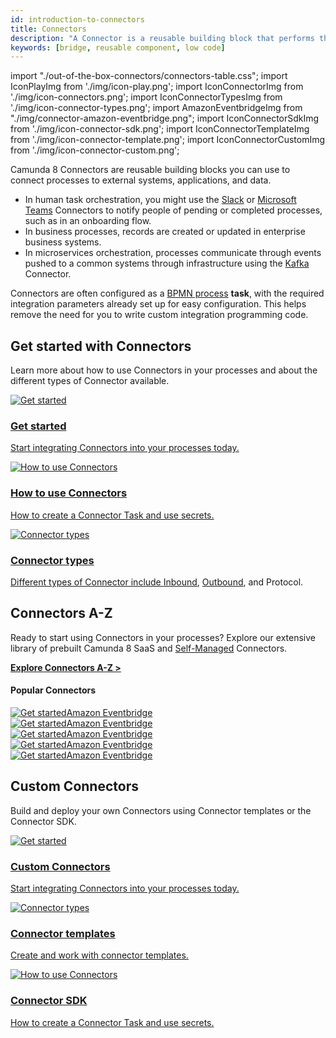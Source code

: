 ```yaml
---
id: introduction-to-connectors
title: Connectors
description: "A Connector is a reusable building block that performs the integration with an external system and works out of the box."
keywords: [bridge, reusable component, low code]
---
```


import "./out-of-the-box-connectors/connectors-table.css";
import IconPlayImg from './img/icon-play.png';
import IconConnectorImg from './img/icon-connectors.png';
import IconConnectorTypesImg from './img/icon-connector-types.png';
import AmazonEventbridgeImg from "./img/connector-amazon-eventbridge.png";
import IconConnectorSdkImg from './img/icon-connector-sdk.png';
import IconConnectorTemplateImg from './img/icon-connector-template.png';
import IconConnectorCustomImg from './img/icon-connector-custom.png';

Camunda 8 Connectors are reusable building blocks you can use to connect processes to external systems, applications, and data.

- In human task orchestration, you might use the [Slack](/components/connectors/out-of-the-box-connectors/slack.md) or [Microsoft Teams](/components/connectors/out-of-the-box-connectors/microsoft-teams.md) Connectors to notify people of pending or completed processes, such as in an onboarding flow.
- In business processes, records are created or updated in enterprise business systems.
- In microservices orchestration, processes communicate through events pushed to a common systems through infrastructure using the [Kafka](/components/connectors/out-of-the-box-connectors/kafka.md) Connector.

Connectors are often configured as a [BPMN process](/components/concepts/processes.md) **task**, with the required integration parameters already set up for easy configuration. This helps remove the need for you to write custom integration programming code.

## Get started with Connectors

Learn more about how to use Connectors in your processes and about the different types of Connector available.

<div class="connector-grid">
  <a href="../connectors-start" class="connector-card" title="Get started with Connectors">
    <img src={IconPlayImg} alt="Get started"/>
    <h3>Get started</h3>
    <p>Start integrating Connectors into your processes today.</p>
  </a>
  <a href="../use-connectors" class="connector-card" title="How to use Connectors">
    <img src={IconConnectorImg} alt="How to use Connectors"/>
    <h3>How to use Connectors</h3>
    <p>How to create a Connector Task and use secrets.</p>
  </a>
  <a href="../connector-types" class="connector-card" title="Connector types">
    <img src={IconConnectorTypesImg} alt="Connector types"/>
    <h3>Connector types</h3>
    <p>Different types of Connector include <a href="../use-connectors/inbound" title="Inbound Connectors">Inbound</a>, <a href="../use-connectors/outbound" title="Outbound Connectors">Outbound</a>, and Protocol.</p>
  </a>
</div>

## Connectors A-Z

Ready to start using Connectors in your processes? Explore our extensive library of prebuilt Camunda 8 SaaS and [Self-Managed](/self-managed/connectors-deployment/install-and-start.md) Connectors.

**[Explore Connectors A-Z >](/docs/components/connectors/out-of-the-box-connectors/available-connectors-overview.md)**

#### Popular Connectors

<div class="connector-small-grid">
  <a href="path/to/connector1" class="connector-small-link">
    <div class="connector-small">
      <img src={AmazonEventbridgeImg} alt="Get started"/>Amazon Eventbridge
    </div>
  </a>
  <a href="path/to/connector2" class="connector-small-link">
    <div class="connector-small">
      <img src={AmazonEventbridgeImg} alt="Get started"/>Amazon Eventbridge
    </div>
  </a>
  <a href="path/to/connector3" class="connector-small-link">
    <div class="connector-small">
      <img src={AmazonEventbridgeImg} alt="Get started"/>Amazon Eventbridge
    </div>
  </a>
  <a href="path/to/connector4" class="connector-small-link">
    <div class="connector-small">
      <img src={AmazonEventbridgeImg} alt="Get started"/>Amazon Eventbridge
    </div>
  </a>
  <a href="path/to/connector5" class="connector-small-link">
    <div class="connector-small">
      <img src={AmazonEventbridgeImg} alt="Get started"/>Amazon Eventbridge
    </div>
  </a>
</div>

## Custom Connectors

Build and deploy your own Connectors using Connector templates or the Connector SDK.

<div class="connector-grid">
  <a href="../connectors-start" class="connector-card" title="Get started with Connectors">
    <img src={IconConnectorCustomImg} alt="Get started" class="connector-card-image"/>
    <h3>Custom Connectors</h3>
    <p>Start integrating Connectors into your processes today.</p>
  </a>
  <a href="../custom-built-connectors/connector-templates" class="connector-card" title="Connector types">
    <img src={IconConnectorTemplateImg} alt="Connector types" class="connector-card-image"/>
    <h3>Connector templates</h3>
    <p>Create and work with connector templates.</p>
  </a>
    <a href="../use-connectors" class="connector-card" title="How to use Connectors">
    <img src={IconConnectorSdkImg} alt="How to use Connectors" class="connector-card-image"/>
    <h3>Connector SDK</h3>
    <p>How to create a Connector Task and use secrets.</p>
  </a>
</div>
